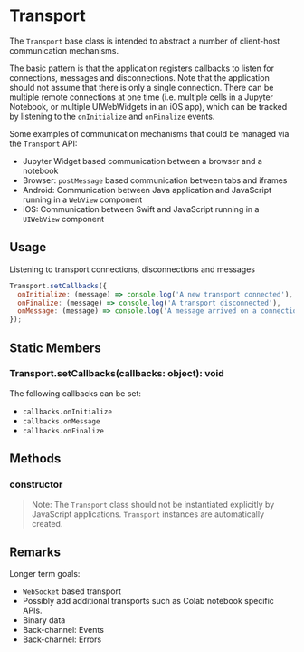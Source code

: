 # Transport

The `Transport` base class is intended to abstract a number of client-host communication mechanisms.

The basic pattern is that the application registers callbacks to listen for connections, messages and disconnections. Note that the application should not assume that there is only a single connection. There can be multiple remote connections at one time (i.e. multiple cells in a Jupyter Notebook, or multiple UIWebWidgets in an iOS app), which can be tracked by listening to the `onInitialize` and `onFinalize` events.

Some examples of communication mechanisms that could be managed via the `Transport` API:

- Jupyter Widget based communication between a browser and a notebook
- Browser: `postMessage` based communication between tabs and iframes
- Android: Communication between Java application and JavaScript running in a `WebView` component
- iOS: Communication between Swift and JavaScript running in a `UIWebView` component


## Usage

Listening to transport connections, disconnections and messages

```js
Transport.setCallbacks({
  onInitialize: (message) => console.log('A new transport connected'),
  onFinalize: (message) => console.log('A transport disconnected'),
  onMessage: (message) => console.log('A message arrived on a connection')
});
```

## Static Members

### Transport.setCallbacks(callbacks: object): void

The following callbacks can be set:

- `callbacks.onInitialize`
- `callbacks.onMessage`
- `callbacks.onFinalize`


## Methods

### constructor

> Note: The `Transport` class should not be instantiated explicitly by JavaScript applications. `Transport` instances are automatically created.


## Remarks

Longer term goals:

- `WebSocket` based transport
- Possibly add additional transports such as Colab notebook specific APIs.
- Binary data
- Back-channel: Events
- Back-channel: Errors
